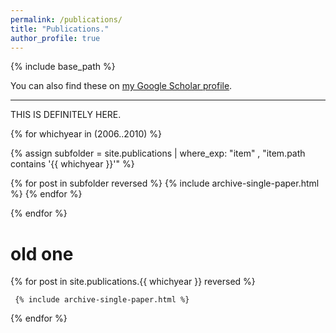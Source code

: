 ```yaml
---
permalink: /publications/
title: "Publications."
author_profile: true
---
```


{% include base_path %}

You can also find these on <a href="https://scholar.google.com/citations?user=IGApvF0AAAAJ&hl=en">my Google Scholar profile</a>.

<hr>
THIS IS DEFINITELY HERE.

{% for whichyear in (2006..2010) %}

  {% assign subfolder = site.publications | where_exp: "item" , "item.path contains '{{ whichyear }}'" %}

  {% for post in subfolder reversed %}
    {% include archive-single-paper.html %}
  {% endfor %}

{% endfor %}

  


<h1> old one </h1>

{% for post in site.publications.{{ whichyear }} reversed %}
  
     {% include archive-single-paper.html %}
  
{% endfor %}

